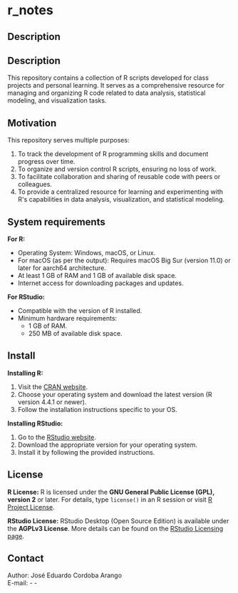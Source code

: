# r_notes

## Description
## Description  
This repository contains a collection of R scripts developed for class projects and personal learning.
It serves as a comprehensive resource for managing and organizing R code related to data analysis, statistical modeling, and visualization tasks.  

## Motivation
This repository serves multiple purposes:
1. To track the development of R programming skills and document progress over time.
2. To organize and version control R scripts, ensuring no loss of work.
3. To facilitate collaboration and sharing of reusable code with peers or colleagues.
4. To provide a centralized resource for learning and experimenting with R's capabilities in data analysis, visualization, and statistical modeling.
   
## System requirements
**For R:**
- Operating System: Windows, macOS, or Linux.
- For macOS (as per the output): Requires macOS Big Sur (version 11.0) or later for aarch64 architecture.
- At least 1 GB of RAM and 1 GB of available disk space.
- Internet access for downloading packages and updates.

**For RStudio:**
- Compatible with the version of R installed.
- Minimum hardware requirements:
  - 1 GB of RAM.
  - 250 MB of available disk space.

## Install
**Installing R:**
1. Visit the [CRAN website](https://cran.r-project.org/).
2. Choose your operating system and download the latest version (R version 4.4.1 or newer).
3. Follow the installation instructions specific to your OS.

**Installing RStudio:**
1. Go to the [RStudio website](https://www.rstudio.com/).
2. Download the appropriate version for your operating system.
3. Install it by following the provided instructions.

## License
**R License:**
R is licensed under the **GNU General Public License (GPL), version 2** or later. For details, type `license()` in an R session or visit [R Project License](https://www.r-project.org/Licenses/).

**RStudio License:**
RStudio Desktop (Open Source Edition) is available under the **AGPLv3 License**. More details can be found on the [RStudio Licensing page](https://www.rstudio.com/about/license/).

## Contact
Author: José Eduardo Cordoba Arango  
E-mail: - -
